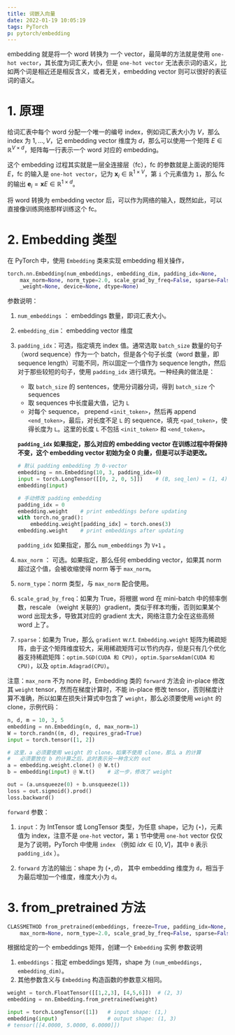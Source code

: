```yaml
---
title: 词嵌入向量
date: 2022-01-19 10:05:19
tags: PyTorch
p: pytorch/embedding
---
```

embedding 就是将一个 word 转换为 一个 vector，最简单的方法就是使用 `one-hot vector`，其长度为词汇表大小，但是 `one-hot vector` 无法表示词的语义，比如两个词是相近还是相反含义，或者无关，embedding vector 则可以很好的表征词的语义。

<!--more-->

# 1. 原理

给词汇表中每个 word 分配一个唯一的编号 index，例如词汇表大小为 $V$，那么 index 为 $1,\ldots, V$，记 embedding vector 维度为 $d$，那么可以使用一个矩阵 $E \in \mathbb R^{V \times d}$，矩阵每一行表示一个 word 对应的 embedding。

这个 embedding 过程其实就是一层全连接层（fc），fc 的参数就是上面说的矩阵 $E$，fc 的输入是 `one-hot vector`，记为 $\mathbf x_i \in \mathbb R^{1 \times V}$，第 `i` 个元素值为 `1`，那么 fc 的输出 $\mathbf e_i = \mathbf x E \in \mathbb R^{1 \times d}$。

将 word 转换为 embedding vector 后，可以作为网络的输入，既然如此，可以直接像训练网络那样训练这个 fc。

# 2. Embedding 类型
在 PyTorch 中，使用 `Embedding` 类来实现 embedding 相关操作，

```python
torch.nn.Embedding(num_embeddings, embedding_dim, padding_idx=None,
    max_norm=None, norm_type=2.0, scale_grad_by_freq=False, sparse=False,
    _weight=None, device=None, dtype=None)
```

参数说明：
1. `num_embeddings` ： embeddings 数量，即词汇表大小。
2. `embedding_dim`： embedding vector 维度
3. `padding_idx`：可选，指定填充 index 值。通常选取 `batch_size` 数量的句子（word sequence）作为一个 batch，但是各个句子长度（word 数量，即 sequence length）可能不同，所以固定一个值作为 sequence length，然后对于那些较短的句子，使用 `padding_idx` 进行填充。一种经典的做法是：
    - 取 `batch_size` 的 sentences，使用分词器分词，得到 `batch_size` 个 sequences
    - 取 sequences 中长度最大值，记为 `L`
    - 对每个 sequence， prepend `<init_token>`，然后再 append `<end_token>`，最后，对长度不足 `L` 的 sequence，填充 `<pad_token>`，使得长度为 `L`。这里的长度 `L` 不包括 `<init_token>` 和 `<end_token>`。

    **`padding_idx` 如果指定，那么对应的 embedding vector 在训练过程中将保持不变，这个 embedding vector 初始为全 0 向量，但是可以手动更改。**
    ```python
    # 默认 padding embedding 为 0-vector
    embedding = nn.Embedding(10, 3, padding_idx=0)
    input = torch.LongTensor([[0, 2, 0, 5]])    # (B, seq_len) = (1, 4)
    embedding(input)

    # 手动修改 padding embedding
    padding_idx = 0
    embedding.weight    # print embeddings before updating
    with torch.no_grad():
        embedding.weight[padding_idx] = torch.ones(3)
    embedding.weight    # print embeddings after updating
    ```
    `padding_idx` 如果指定，那么 `num_embeddings` 为 `V+1` 。

4. `max_norm` ： 可选。如果指定，那么任何 embedding vector，如果其 norm 超过这个值，会被收缩使得 norm 等于 `max_norm`。
5. `norm_type`：norm 类型，与 `max_norm` 配合使用。
6. `scale_grad_by_freq`：如果为 True，将根据 word 在 mini-batch 中的频率倒数，rescale （weight 关联的）gradient，类似于样本均衡，否则如果某个 word 出现太多，导致其对应的 gradient 太大，网络注意力全在这些高频 word 上了。
7. `sparse`：如果为 True，那么 `gradient` w.r.t. `Embedding.weight` 矩阵为稀疏矩阵，由于这个矩阵维度较大，采用稀疏矩阵可以节约内存，但是只有几个优化器支持稀疏矩阵：`optim.SGD(CUDA 和 CPU)`，`optim.SparseAdam(CUDA 和 CPU)`，以及 `optim.Adagrad(CPU)`。

注意：`max_norm` 不为 none 时，Embedding 类的 `forward` 方法会 in-place 修改其 `weight` tensor，然而在梯度计算时，不能 in-place 修改 tensor，否则梯度计算不准确，所以如果在损失计算式中包含了 `weight`，那么必须要使用 `weight` 的 clone，示例代码：
```python
n, d, m = 10, 3, 5
embedding = nn.Embedding(n, d, max_norm=1)
W = torch.randn((m, d), requires_grad=True)
input = torch.tensor([1, 2])

# 这里，a 必须要使用 weight 的 clone，如果不使用 clone，那么 a 的计算
#   必须要放在 b 的计算之后，此时表示另一种含义的 out
a = embedding.weight.clone() @ W.t()
b = embedding(input) @ W.t()    # 这一步，修改了 weight

out = (a.unsqueeze(0) + b.unsqueeze(1))
loss = out.sigmoid().prod()
loss.backward()
```

`forward` 参数：
1. `input`：为 IntTensor 或 LongTensor 类型，为任意 shape，记为 $(\star)$，元素值为 index，注意不是 `one-hot` vector，第 `1` 节中使用 `one-hot` vector 仅仅是为了说明，PyTorch 中使用 `index` （例如 $idx \in [0, V]$，其中 `0` 表示 `padding_idx` ）。

2. `forward` 方法的输出：shape 为 $(\star, d)$， 其中 embedding 维度为 `d`，相当于为最后增加一个维度，维度大小为 `d`。


# 3. from_pretrained 方法
```python
CLASSMETHOD from_pretrained(embeddings, freeze=True, padding_idx=None,
    max_norm=None, norm_type=2.0, scale_grad_by_freq=False, sparse=False)
```
根据给定的一个 embeddings 矩阵，创建一个 `Embedding` 实例
参数说明
1. `embeddings`：指定 embeddings 矩阵，shape 为 `(num_embeddings, embedding_dim)`。
2. 其他参数含义与 `Embedding` 构造函数的参数意义相同。

```python
weight = torch.FloatTensor([[1,2,3], [4,5,6]])  # (2, 3)
embedding = nn.Embedding.from_pretrained(weight)

input = torch.LongTensor([1])   # input shape: (1,)
embedding(input)                # output shape: (1, 3)
# tensor([[4.0000, 5.0000, 6.0000]])
```
